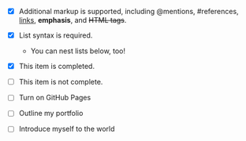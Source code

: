 - [x] Additional markup is supported, including @mentions, #references, [links](url), **emphasis**, and <del>HTML tags</del>.

- [x] List syntax is required.

  - You can nest lists below, too!

- [x] This item is completed.

- [ ] This item is not complete.

- [ ] Turn on GitHub Pages

- [ ] Outline my portfolio

- [ ] Introduce myself to the world

























